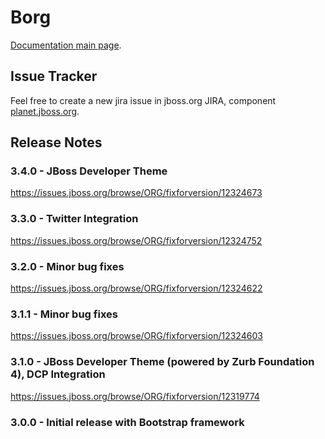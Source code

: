 Borg
====

[Documentation main page](documentation/README.md).

Issue Tracker
-------------
Feel free to create a new jira issue in jboss.org JIRA, component [planet.jboss.org](https://issues.jboss.org/browse/ORG/component/12312393).

Release Notes
-------------

### 3.4.0 - JBoss Developer Theme
https://issues.jboss.org/browse/ORG/fixforversion/12324673

### 3.3.0 - Twitter Integration
https://issues.jboss.org/browse/ORG/fixforversion/12324752

### 3.2.0 - Minor bug fixes
https://issues.jboss.org/browse/ORG/fixforversion/12324622

### 3.1.1 - Minor bug fixes
https://issues.jboss.org/browse/ORG/fixforversion/12324603

### 3.1.0 - JBoss Developer Theme (powered by Zurb Foundation 4), DCP Integration
https://issues.jboss.org/browse/ORG/fixforversion/12319774

### 3.0.0 - Initial release with Bootstrap framework
